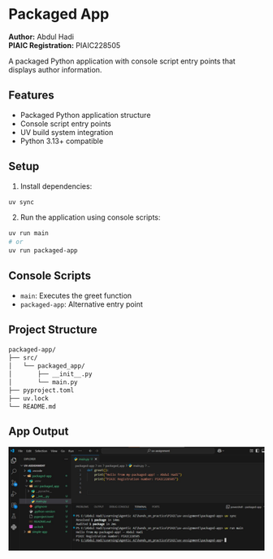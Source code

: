 # Packaged App

**Author:** Abdul Hadi  
**PIAIC Registration:** PIAIC228505

A packaged Python application with console script entry points that displays author information.

## Features
- Packaged Python application structure
- Console script entry points
- UV build system integration
- Python 3.13+ compatible

## Setup

1. Install dependencies:
```bash
uv sync
```

2. Run the application using console scripts:
```bash
uv run main
# or
uv run packaged-app
```

## Console Scripts
- `main`: Executes the greet function
- `packaged-app`: Alternative entry point

## Project Structure
```
packaged-app/
├── src/
│   └── packaged_app/
│       ├── __init__.py
│       └── main.py
├── pyproject.toml
├── uv.lock
└── README.md
```

## App Output

![App Output](screenshot.jpg)
